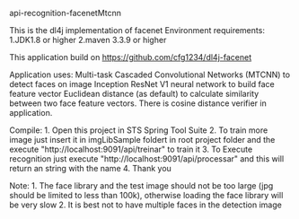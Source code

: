    api-recognition-facenetMtcnn
   
This is the dl4j implementation of facenet Environment requirements: 1.JDK1.8 or higher 2.maven 3.3.9 or higher

This application build on https://github.com/cfg1234/dl4j-facenet

 Application uses:
Multi-task Cascaded Convolutional Networks (MTCNN) to detect faces on image
Inception ResNet V1 neural network to build face feature vector
Euclidean distance (as default) to calculate similarity between two face feature vectors. There is cosine distance verifier in application.



Compile: 1. Open this project in STS Spring Tool Suite
         2. To train more image just insert it in  imgLibSample foldert in root project folder and the execute "http://localhost:9091/api/treinar" to train it
         3. To Execute recognition just execute "http://localhost:9091/api/processar" and this will return an string with the name
         4. Thank you



Note: 1. The face library and the test image should not be too large (jpg should be limited to less than 100k), otherwise loading the face library will be very slow 2. It is best not to have multiple faces in the detection image
